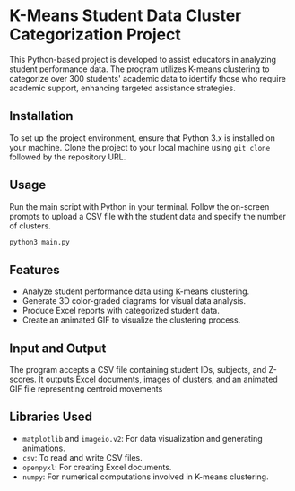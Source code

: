 # K-Means Student Data Cluster Categorization Project

This Python-based project is developed to assist educators in analyzing student performance data. The program utilizes K-means clustering to categorize over 300 students' academic data to identify those who require academic support, enhancing targeted assistance strategies.

## Installation

To set up the project environment, ensure that Python 3.x is installed on your machine. Clone the project to your local machine using `git clone` followed by the repository URL.

## Usage

Run the main script with Python in your terminal. Follow the on-screen prompts to upload a CSV file with the student data and specify the number of clusters.

```bash
python3 main.py
```
## Features
- Analyze student performance data using K-means clustering.
- Generate 3D color-graded diagrams for visual data analysis.
- Produce Excel reports with categorized student data.
- Create an animated GIF to visualize the clustering process.

## Input and Output

The program accepts a CSV file containing student IDs, subjects, and Z-scores. It outputs Excel documents, images of clusters, and an animated GIF file representing centroid movements

## Libraries Used

- `matplotlib` and `imageio.v2`: For data visualization and generating animations.
- `csv`: To read and write CSV files.
- `openpyxl`: For creating Excel documents.
- `numpy`: For numerical computations involved in K-means clustering.


